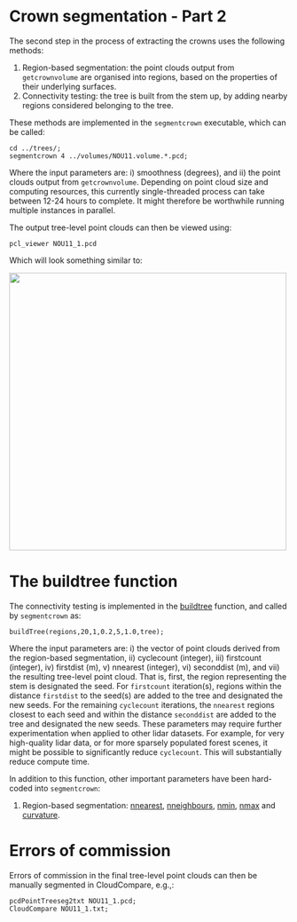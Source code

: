 # Crown segmentation - Part 2

The second step in the process of extracting the crowns uses the following methods:

1. Region-based segmentation: the point clouds output from `getcrownvolume` are organised into regions, based on the properties of their underlying surfaces.
2. Connectivity testing: the tree is built from the stem up, by adding nearby regions considered belonging to the tree.

These methods are implemented in the `segmentcrown` executable, which can be called:

```
cd ../trees/;
segmentcrown 4 ../volumes/NOU11.volume.*.pcd;
```

Where the input parameters are: i) smoothness (degrees), and ii) the point clouds output from `getcrownvolume`. Depending on point cloud size and computing resources, this currently single-threaded process can take between 12-24 hours to complete. It might therefore be worthwhile running multiple instances in parallel.

The output tree-level point clouds can then be viewed using:

```
pcl_viewer NOU11_1.pcd
```

Which will look something similar to:

<img src="/doc/images/segmentcrown.png" height="500">

# The buildtree function

The connectivity testing is implemented in the [buildtree](../src/treeseg.cpp#L963) function, and called by `segmentcrown` as:

```
buildTree(regions,20,1,0.2,5,1.0,tree);
```

Where the input parameters are: i) the vector of point clouds derived from the region-based segmentation, ii) cyclecount (integer), iii) firstcount (integer), iv) firstdist (m), v) nnearest (integer), vi) seconddist (m), and vii) the resulting tree-level point cloud. That is, first, the region representing the stem is designated the seed. For `firstcount` iteration(s), regions within the distance `firstdist` to the seed(s) are added to the tree and designated the new seeds. For the remaining `cyclecount` iterations, the `nnearest` regions closest to each seed and within the distance `seconddist` are added to the tree and designated the new seeds. These parameters may require further experimentation when applied to other lidar datasets. For example, for very high-quality lidar data, or for more sparsely populated forest scenes, it might be possible to significantly reduce `cyclecount`. This will substantially reduce compute time.

In addition to this function, other important parameters have been hard-coded into `segmentcrown`:

1. Region-based segmentation: [nnearest](../src/segmentcrown.cpp#L24), [nneighbours](../src/segmentcrown.cpp#L25), [nmin](../src/segmentcrown.cpp#L25), [nmax](../src/segmentcrown.cpp#L25) and [curvature](../src/segmentcrown.cpp#L25).

# Errors of commission

Errors of commission in the final tree-level point clouds can then be manually segmented in CloudCompare, e.g.,:

```
pcdPointTreeseg2txt NOU11_1.pcd;
CloudCompare NOU11_1.txt;
```

